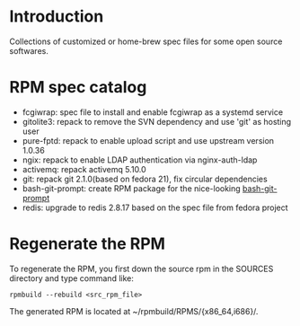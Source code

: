 Introduction
============

Collections of customized or home-brew spec files for some open source
softwares.

RPM spec catalog
================

* fcgiwrap:  spec file to install and enable fcgiwrap as a systemd service
* gitolite3: repack to remove the SVN dependency and use 'git' as hosting user
* pure-fptd: repack to enable upload script and use upstream version 1.0.36
* ngix:      repack to enable LDAP authentication via nginx-auth-ldap
* activemq:  repack activemq 5.10.0
* git:       repack git 2.1.0(based on fedora 21), fix circular dependencies
* bash-git-prompt: create RPM package for the nice-looking [bash-git-prompt][1]
* redis:     upgrade to redis 2.8.17 based on the spec file from fedora project

Regenerate the RPM
==================
To regenerate the RPM, you first down the source rpm in the SOURCES
directory and type command like:

    rpmbuild --rebuild <src_rpm_file>

The generated RPM is located at ~/rpmbuild/RPMS/{x86\_64,i686}/.

[1]: https://github.com/magicmonty/bash-git-prompt
